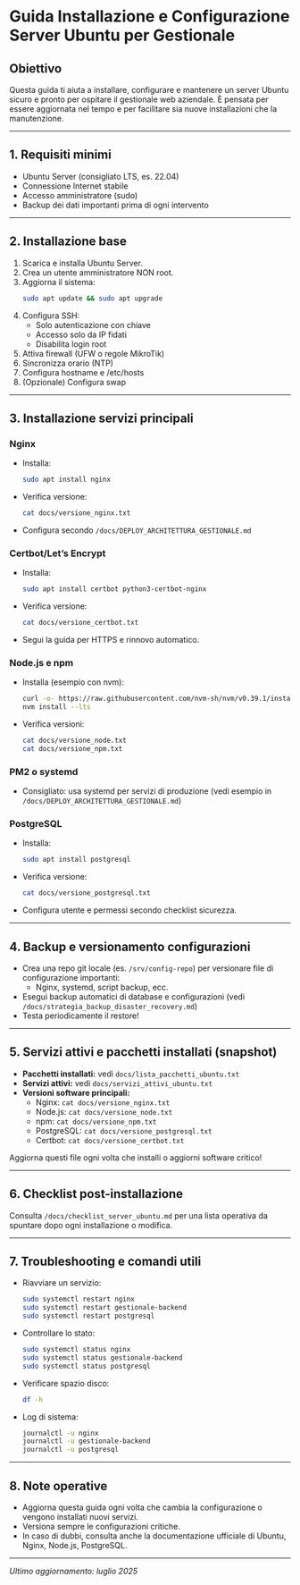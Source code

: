 # Guida Installazione e Configurazione Server Ubuntu per Gestionale

## Obiettivo
Questa guida ti aiuta a installare, configurare e mantenere un server Ubuntu sicuro e pronto per ospitare il gestionale web aziendale. È pensata per essere aggiornata nel tempo e per facilitare sia nuove installazioni che la manutenzione.

---

## 1. Requisiti minimi
- Ubuntu Server (consigliato LTS, es. 22.04)
- Connessione Internet stabile
- Accesso amministratore (sudo)
- Backup dei dati importanti prima di ogni intervento

---

## 2. Installazione base
1. Scarica e installa Ubuntu Server.
2. Crea un utente amministratore NON root.
3. Aggiorna il sistema:
   ```bash
   sudo apt update && sudo apt upgrade
   ```
4. Configura SSH:
   - Solo autenticazione con chiave
   - Accesso solo da IP fidati
   - Disabilita login root
5. Attiva firewall (UFW o regole MikroTik)
6. Sincronizza orario (NTP)
7. Configura hostname e /etc/hosts
8. (Opzionale) Configura swap

---

## 3. Installazione servizi principali
### Nginx
- Installa:
  ```bash
  sudo apt install nginx
  ```
- Verifica versione:
  ```bash
  cat docs/versione_nginx.txt
  ```
- Configura secondo `/docs/DEPLOY_ARCHITETTURA_GESTIONALE.md`

### Certbot/Let’s Encrypt
- Installa:
  ```bash
  sudo apt install certbot python3-certbot-nginx
  ```
- Verifica versione:
  ```bash
  cat docs/versione_certbot.txt
  ```
- Segui la guida per HTTPS e rinnovo automatico.

### Node.js e npm
- Installa (esempio con nvm):
  ```bash
  curl -o- https://raw.githubusercontent.com/nvm-sh/nvm/v0.39.1/install.sh | bash
  nvm install --lts
  ```
- Verifica versioni:
  ```bash
  cat docs/versione_node.txt
  cat docs/versione_npm.txt
  ```

### PM2 o systemd
- Consigliato: usa systemd per servizi di produzione (vedi esempio in `/docs/DEPLOY_ARCHITETTURA_GESTIONALE.md`)

### PostgreSQL
- Installa:
  ```bash
  sudo apt install postgresql
  ```
- Verifica versione:
  ```bash
  cat docs/versione_postgresql.txt
  ```
- Configura utente e permessi secondo checklist sicurezza.

---

## 4. Backup e versionamento configurazioni
- Crea una repo git locale (es. `/srv/config-repo`) per versionare file di configurazione importanti:
  - Nginx, systemd, script backup, ecc.
- Esegui backup automatici di database e configurazioni (vedi `/docs/strategia_backup_disaster_recovery.md`)
- Testa periodicamente il restore!

---

## 5. Servizi attivi e pacchetti installati (snapshot)
- **Pacchetti installati:** vedi `docs/lista_pacchetti_ubuntu.txt`
- **Servizi attivi:** vedi `docs/servizi_attivi_ubuntu.txt`
- **Versioni software principali:**
  - Nginx: `cat docs/versione_nginx.txt`
  - Node.js: `cat docs/versione_node.txt`
  - npm: `cat docs/versione_npm.txt`
  - PostgreSQL: `cat docs/versione_postgresql.txt`
  - Certbot: `cat docs/versione_certbot.txt`

Aggiorna questi file ogni volta che installi o aggiorni software critico!

---

## 6. Checklist post-installazione
Consulta `/docs/checklist_server_ubuntu.md` per una lista operativa da spuntare dopo ogni installazione o modifica.

---

## 7. Troubleshooting e comandi utili
- Riavviare un servizio:
  ```bash
  sudo systemctl restart nginx
  sudo systemctl restart gestionale-backend
  sudo systemctl restart postgresql
  ```
- Controllare lo stato:
  ```bash
  sudo systemctl status nginx
  sudo systemctl status gestionale-backend
  sudo systemctl status postgresql
  ```
- Verificare spazio disco:
  ```bash
  df -h
  ```
- Log di sistema:
  ```bash
  journalctl -u nginx
  journalctl -u gestionale-backend
  journalctl -u postgresql
  ```

---

## 8. Note operative
- Aggiorna questa guida ogni volta che cambia la configurazione o vengono installati nuovi servizi.
- Versiona sempre le configurazioni critiche.
- In caso di dubbi, consulta anche la documentazione ufficiale di Ubuntu, Nginx, Node.js, PostgreSQL.

---

*Ultimo aggiornamento: luglio 2025* 